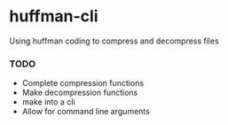 # huffman-cli
Using huffman coding to compress and decompress files

### TODO
- Complete compression functions
- Make decompression functions
- make into a cli
- Allow for command line arguments
